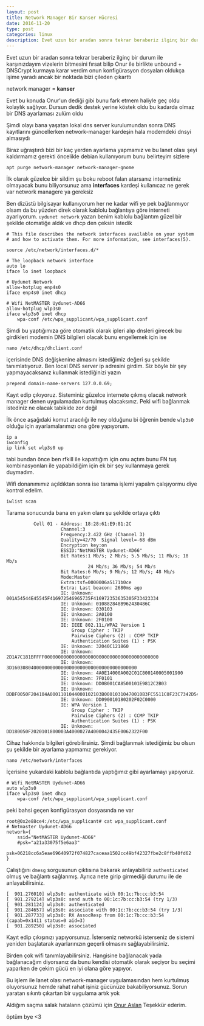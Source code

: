 ```yaml
---
layout: post
title: Network Manager Bir Kanser Hücresi
date: 2016-11-20
type: post
categories: linux
description: Evet uzun bir aradan sonra tekrar beraberiz ilginç bir durum ile karşınızdayım vizelerin bitmesini fırsat bilip Onur ile birlikte unbound + DNSCrypt
---
```


Evet uzun bir aradan sonra tekrar beraberiz ilginç bir durum ile karşınızdayım vizelerin bitmesini fırsat bilip Onur ile birlikte unbound + DNSCrypt kurmaya karar verdim onun konfigürasyon dosyaları oldukça işime yaradı ancak bir noktada bizi çileden çıkarttı

network manager = **kanser**

Evet bu konuda Onur'un dediği gibi bunu fark etmem haliyle geç oldu kolaylık sağlıyor. Dursun dedik destek yerine köstek oldu bu kadarda olmaz bir DNS ayarlaması zulüm oldu

Şimdi olayı bana yaşatan lokal dns server kurulumundan sonra DNS kayıtlarını güncellerken network-manager kardeşin hala modemdeki dnsyi almasıydı

Biraz uğraştırdı bizi bir kaç yerden ayarlama yapmamız ve bu lanet olası şeyi kaldırmamız gerekti öncelikle debian kullanıyorum bunu belirteyim sizlere

```
apt purge network-manager network-manager-gnome
```

İlk olarak güzelce bir sildim şu boku reboot falan atarsanız internetiniz olmayacak bunu biliyorsunuz ama **interfaces** kardeşi kullanıcaz ne gerek var network managere ya gereksiz

Ben dizüstü bilgisayar kullanıyorum her ne kadar wifi ye pek bağlanmıyor olsam da bu yüzden direk olarak kablolu bağlantıya göre interneti ayarlıyorum. `uydunet network` yazan benim kablolu bağlantım güzel bir şekilde otomatiğe aldık ve dhcp den çeksin istedik

```
# This file describes the network interfaces available on your system
# and how to activate them. For more information, see interfaces(5).

source /etc/network/interfaces.d/*

# The loopback network interface
auto lo
iface lo inet loopback

# Uydunet Network
allow-hotplug enp4s0
iface enp4s0 inet dhcp

# Wifi NetMASTER Uydunet-AD66
allow-hotplug wlp3s0
iface wlp3s0 inet dhcp
	wpa-conf /etc/wpa_supplicant/wpa_supplicant.conf
```

Şimdi bu yaptığımıza göre otomatik olarak ipleri alıp dnsleri girecek bu girdikleri modemin DNS bilgileri olacak bunu engellemek için ise

```
nano /etc/dhcp/dhclient.conf
```

içerisinde DNS değişkenine almasını istediğimiz değeri şu şekilde tanımlatıyoruz. Ben local DNS server ip adresini girdim. Siz böyle bir şey yapmayacaksanız kullanmak istediğinizi yazın

```
prepend domain-name-servers 127.0.0.69;
```

Kayıt edip çıkıyoruz. Sisteminiz güzelce internete çıkmış olacak network manager denen uygulamadan kurtulmuş olacaksınız. Peki wifi bağlanmak istediniz ne olacak tabikide zor değil

İlk önce aşağıdaki komut aracılığı ile ney olduğunu bi öğrenin bende `wlp3s0` olduğu için ayarlamalarımızı ona göre yapıyorum.

```
ip a
iwconfig
ip link set wlp3s0 up
```

tabi bundan önce ben rfkill ile kapattığım için onu açtım bunu FN tuş kombinasyonları ile yapabildiğim için ek bir şey kullanmaya gerek duymadım.

Wifi donanımımız açıldıktan sonra ise tarama işlemi yapalım çalışıyormu diye kontrol edelim.

```
iwlist scan
```

Tarama sonucunda bana en yakın olanı şu şekilde ortaya çıktı

```
          Cell 01 - Address: 18:28:61:E9:81:2C
                    Channel:3
                    Frequency:2.422 GHz (Channel 3)
                    Quality=42/70  Signal level=-68 dBm
                    Encryption key:on
                    ESSID:"NetMASTER Uydunet-AD66"
                    Bit Rates:1 Mb/s; 2 Mb/s; 5.5 Mb/s; 11 Mb/s; 18 Mb/s
                              24 Mb/s; 36 Mb/s; 54 Mb/s
                    Bit Rates:6 Mb/s; 9 Mb/s; 12 Mb/s; 48 Mb/s
                    Mode:Master
                    Extra:tsf=0000006a5171b0ce
                    Extra: Last beacon: 2680ms ago
                    IE: Unknown: 001A54544E45545F416972546965735F416972353635305F33423334
                    IE: Unknown: 010882848B962430486C
                    IE: Unknown: 030103
                    IE: Unknown: 2A0100
                    IE: Unknown: 2F0100
                    IE: IEEE 802.11i/WPA2 Version 1
                        Group Cipher : TKIP
                        Pairwise Ciphers (2) : CCMP TKIP
                        Authentication Suites (1) : PSK
                    IE: Unknown: 32040C121860
                    IE: Unknown: 2D1A7C181BFFFF000000000000000000000000000000000000000000
                    IE: Unknown: 3D1603080400000000000000000000000000000000000000
                    IE: Unknown: 4A0E14000A002C01C800140005001900
                    IE: Unknown: 7F0101
                    IE: Unknown: DD0B001CA8500101E9812C2B03
                    IE: Unknown: DDBF0050F204104A0001101044000102103B00010310470010B3FC5511C0F23C7342D547F8479E486C102100194169725469657320576972656C657373204E6574776F726B731023000941697235363530545410240007312E302E332E311042000F4154313633313430363031323830381054000800060050F204000110110009416972353635305454100800022008103C0001011049000600372A0001201049001E007FC51000180B5947706C78D38CB60DA7971E68D5D93030303030363339
                    IE: Unknown: DD090010180202F02C0000
                    IE: WPA Version 1
                        Group Cipher : TKIP
                        Pairwise Ciphers (2) : CCMP TKIP
                        Authentication Suites (1) : PSK
                    IE: Unknown: DD180050F2020101800003A4000027A4000042435E0062322F00
```

Cihaz hakkında bilgileri görebilirsiniz. Şimdi bağlanmak istediğimiz bu olsun şu şekilde bir ayarlama yapmamız gerekiyor.

```
nano /etc/network/interfaces
```

İçerisine yukardaki kablolu bağlantıda yaptığımız gibi ayarlamayı yapıyoruz.

```
# Wifi NetMASTER Uydunet-AD66
auto wlp3s0
iface wlp3s0 inet dhcp
	wpa-conf /etc/wpa_supplicant/wpa_supplicant.conf
```

peki bahsi geçen konfigürasyon dosyasında ne var

```
root@0x2e88ce4:/etc/wpa_supplicant# cat wpa_supplicant.conf
# Netmaster Uydunet-AD66
network={
	ssid="NetMASTER Uydunet-AD66"
	#psk="a21a33075f5e6aa3"
	psk=06218cc6a5eae69640972f074827caceaa1502cc49bf42327fbe2c8ffb40fd62
}
```

Çalıştığını `dmesg` sorgusunun çıktısına bakarak anlayabiliriz `authenticated` olmuş ve bağlantı sağlanmış. Ayrıca nete girip girmediği durumu ile de anlayabilirsiniz.

```
[  901.276010] wlp3s0: authenticate with 00:1c:7b:cc:b3:54
[  901.279214] wlp3s0: send auth to 00:1c:7b:cc:b3:54 (try 1/3)
[  901.281124] wlp3s0: authenticated
[  901.284657] wlp3s0: associate with 00:1c:7b:cc:b3:54 (try 1/3)
[  901.287733] wlp3s0: RX AssocResp from 00:1c:7b:cc:b3:54 (capab=0x1411 status=0 aid=3)
[  901.289250] wlp3s0: associated
```

Kayıt edip çıkışınızı yapıyorsunuz. İsterseniz networkü isterseniz de sistemi yeniden başlatarak ayarlarınızın geçerli olmasını sağlayabilirsiniz.

Birden çok wifi tanımlayabilirsiniz. Hangisine bağlanacak yada bağlanacağım diyorsanız da bunu kendisi otomatik olarak seçiyor bu seçimi yaparken de çekim gücü en iyi olana göre yapıyor.

Bu işlem ile lanet olası network-manager uygulamasından hem kurtulmuş oluyorsunuz hemde rahat rahat işiniz gücünüze bakabiliyorsunuz. Sorun yaratan sıkıntı çıkartan bir uygulama artık yok

Aldığım saçma salak hataların çözümü için [Onur Aslan](https://onur.im/) Teşekkür ederim.

öptüm bye <3

